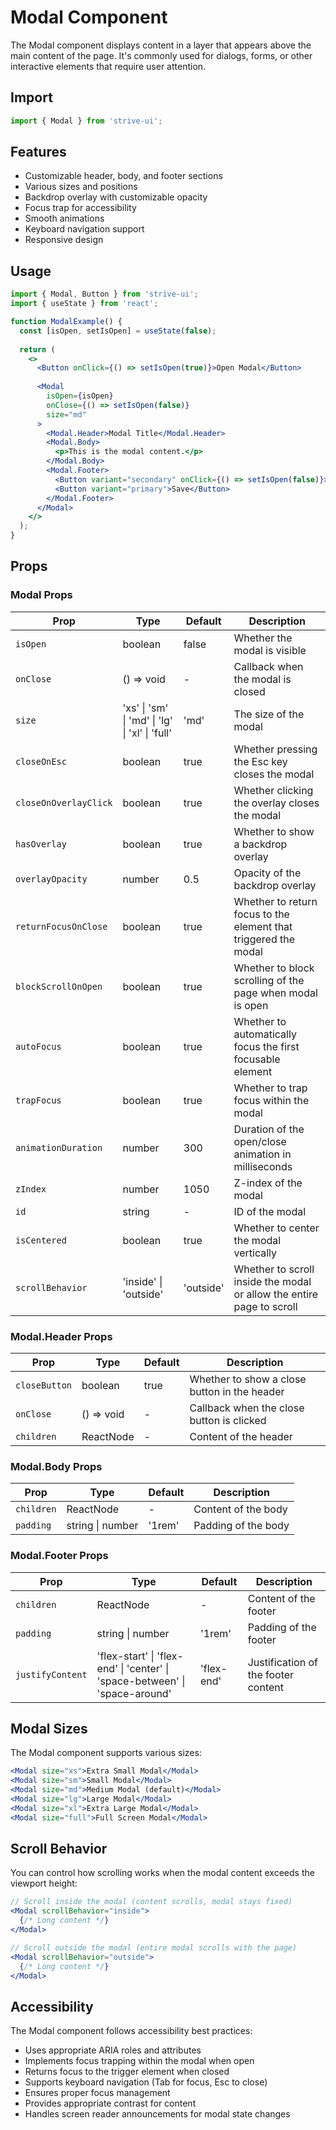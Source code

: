 # Modal Component

The Modal component displays content in a layer that appears above the main content of the page. It's commonly used for dialogs, forms, or other interactive elements that require user attention.

## Import

```jsx
import { Modal } from 'strive-ui';
```

## Features

- Customizable header, body, and footer sections
- Various sizes and positions
- Backdrop overlay with customizable opacity
- Focus trap for accessibility
- Smooth animations
- Keyboard navigation support
- Responsive design

## Usage

```jsx
import { Modal, Button } from 'strive-ui';
import { useState } from 'react';

function ModalExample() {
  const [isOpen, setIsOpen] = useState(false);
  
  return (
    <>
      <Button onClick={() => setIsOpen(true)}>Open Modal</Button>
      
      <Modal
        isOpen={isOpen}
        onClose={() => setIsOpen(false)}
        size="md"
      >
        <Modal.Header>Modal Title</Modal.Header>
        <Modal.Body>
          <p>This is the modal content.</p>
        </Modal.Body>
        <Modal.Footer>
          <Button variant="secondary" onClick={() => setIsOpen(false)}>Cancel</Button>
          <Button variant="primary">Save</Button>
        </Modal.Footer>
      </Modal>
    </>
  );
}
```

## Props

### Modal Props

| Prop | Type | Default | Description |
|------|------|---------|-------------|
| `isOpen` | boolean | false | Whether the modal is visible |
| `onClose` | () => void | - | Callback when the modal is closed |
| `size` | 'xs' \| 'sm' \| 'md' \| 'lg' \| 'xl' \| 'full' | 'md' | The size of the modal |
| `closeOnEsc` | boolean | true | Whether pressing the Esc key closes the modal |
| `closeOnOverlayClick` | boolean | true | Whether clicking the overlay closes the modal |
| `hasOverlay` | boolean | true | Whether to show a backdrop overlay |
| `overlayOpacity` | number | 0.5 | Opacity of the backdrop overlay |
| `returnFocusOnClose` | boolean | true | Whether to return focus to the element that triggered the modal |
| `blockScrollOnOpen` | boolean | true | Whether to block scrolling of the page when modal is open |
| `autoFocus` | boolean | true | Whether to automatically focus the first focusable element |
| `trapFocus` | boolean | true | Whether to trap focus within the modal |
| `animationDuration` | number | 300 | Duration of the open/close animation in milliseconds |
| `zIndex` | number | 1050 | Z-index of the modal |
| `id` | string | - | ID of the modal |
| `isCentered` | boolean | true | Whether to center the modal vertically |
| `scrollBehavior` | 'inside' \| 'outside' | 'outside' | Whether to scroll inside the modal or allow the entire page to scroll |

### Modal.Header Props

| Prop | Type | Default | Description |
|------|------|---------|-------------|
| `closeButton` | boolean | true | Whether to show a close button in the header |
| `onClose` | () => void | - | Callback when the close button is clicked |
| `children` | ReactNode | - | Content of the header |

### Modal.Body Props

| Prop | Type | Default | Description |
|------|------|---------|-------------|
| `children` | ReactNode | - | Content of the body |
| `padding` | string \| number | '1rem' | Padding of the body |

### Modal.Footer Props

| Prop | Type | Default | Description |
|------|------|---------|-------------|
| `children` | ReactNode | - | Content of the footer |
| `padding` | string \| number | '1rem' | Padding of the footer |
| `justifyContent` | 'flex-start' \| 'flex-end' \| 'center' \| 'space-between' \| 'space-around' | 'flex-end' | Justification of the footer content |

## Modal Sizes

The Modal component supports various sizes:

```jsx
<Modal size="xs">Extra Small Modal</Modal>
<Modal size="sm">Small Modal</Modal>
<Modal size="md">Medium Modal (default)</Modal>
<Modal size="lg">Large Modal</Modal>
<Modal size="xl">Extra Large Modal</Modal>
<Modal size="full">Full Screen Modal</Modal>
```

## Scroll Behavior

You can control how scrolling works when the modal content exceeds the viewport height:

```jsx
// Scroll inside the modal (content scrolls, modal stays fixed)
<Modal scrollBehavior="inside">
  {/* Long content */}
</Modal>

// Scroll outside the modal (entire modal scrolls with the page)
<Modal scrollBehavior="outside">
  {/* Long content */}
</Modal>
```

## Accessibility

The Modal component follows accessibility best practices:
- Uses appropriate ARIA roles and attributes
- Implements focus trapping within the modal when open
- Returns focus to the trigger element when closed
- Supports keyboard navigation (Tab for focus, Esc to close)
- Ensures proper focus management
- Provides appropriate contrast for content
- Handles screen reader announcements for modal state changes
